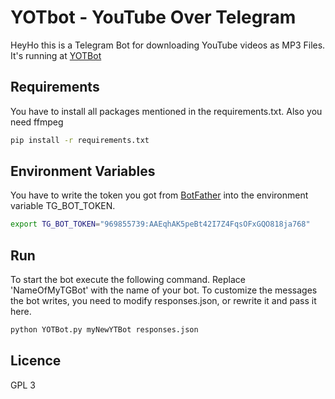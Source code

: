 # YOTbot - YouTube Over Telegram
HeyHo this is a Telegram Bot for downloading YouTube videos as MP3 Files.
It's running at [YOTBot](https://telegram.me/yotbot)
 

## Requirements
You have to install all packages mentioned in the requirements.txt. Also you need ffmpeg
```bash
pip install -r requirements.txt
```

## Environment Variables
You have to write the token you got from [BotFather](https://telegram.me/BotFather) into the environment variable TG_BOT_TOKEN.
```bash
export TG_BOT_TOKEN="969855739:AAEqhAK5peBt42I7Z4FqsOFxGQO818ja768"
```


## Run  
To start the bot execute the following command. Replace 'NameOfMyTGBot' with the name of your bot. To customize the messages the bot writes, you need to modify responses.json, or rewrite it and pass it here.
```bash
python YOTBot.py myNewYTBot responses.json
```

## Licence
GPL 3

